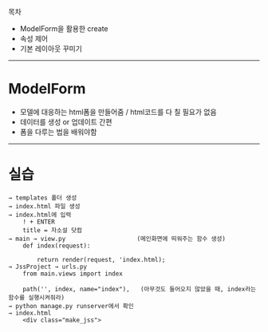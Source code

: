 목차  
- ModelForm을 활용한 create  
- 속성 제어  
- 기본 레이아웃 꾸미기  

- - -

# ModelForm  
- 모델에 대응하는 html폼을 만들어줌 / html코드를 다 칠 필요가 없음  
- 데이터를 생성 or 업데이트 간편  
- 폼을 다루는 법을 배워야함  

- - - 

# 실습  

```
→ templates 폴더 생성
→ index.html 파일 생성
→ index.html에 입력
    ! + ENTER
    title = 자소설 닷컴
→ main → view.py                    (메인화면에 띄워주는 함수 생성)
    def index(request):
    
        return render(request, 'index.html);
→ JssProject → urls.py
    from main.views import index
    
    path('', index, name="index"),   (아무것도 들어오지 않았을 때, index라는 함수를 실행시켜줘라)
→ python manage.py runserver에서 확인
→ index.html
    <div class="make_jss">
```
